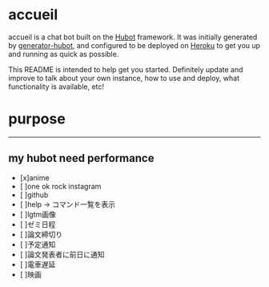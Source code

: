 # accueil

accueil is a chat bot built on the [Hubot][hubot] framework. It was
initially generated by [generator-hubot][generator-hubot], and configured to be
deployed on [Heroku][heroku] to get you up and running as quick as possible.

This README is intended to help get you started. Definitely update and improve
to talk about your own instance, how to use and deploy, what functionality is
available, etc!

[heroku]: http://www.heroku.com
[hubot]: http://hubot.github.com
[generator-hubot]: https://github.com/github/generator-hubot

# purpose
---------------------------------------------------------------
my hubot need performance
---------------------------------------------------------------

- [x]anime
- [ ]one ok rock instagram
- [ ]github
- [ ]help -> コマンド一覧を表示
- [ ]lgtm画像
- [ ]ゼミ日程
- [ ]論文締切り
- [ ]予定通知
- [ ]論文発表者に前日に通知
- [ ]電車遅延
- [ ]映画
